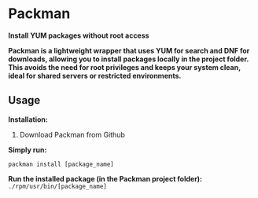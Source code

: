# Packman
**Install YUM packages without root access**

**Packman is a lightweight wrapper that uses YUM for search and DNF for downloads, allowing you to install packages locally in the project folder.
This avoids the need for root privileges and keeps your system clean, ideal for shared servers or restricted environments.**

## Usage

**Installation:**

1. Download Packman from Github

**Simply run:**

    packman install [package_name]

**Run the installed package (in the Packman project folder):**
    ```./rpm/usr/bin/[package_name]```

